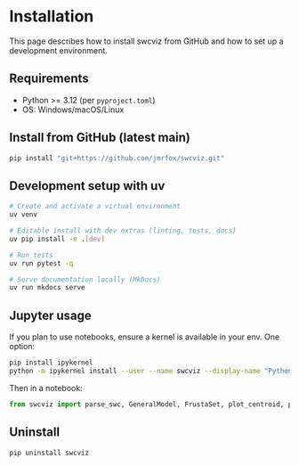 # Installation

This page describes how to install swcviz from GitHub and how to set up a development environment.

## Requirements

- Python >= 3.12 (per `pyproject.toml`)
- OS: Windows/macOS/Linux

## Install from GitHub (latest main)

```bash
pip install "git+https://github.com/jmrfox/swcviz.git"
```

## Development setup with uv

```bash
# Create and activate a virtual environment
uv venv

# Editable install with dev extras (linting, tests, docs)
uv pip install -e .[dev]

# Run tests
uv run pytest -q

# Serve documentation locally (MkDocs)
uv run mkdocs serve
```

## Jupyter usage

If you plan to use notebooks, ensure a kernel is available in your env. One option:

```bash
pip install ipykernel
python -m ipykernel install --user --name swcviz --display-name "Python (swcviz)"
```

Then in a notebook:

```python
from swcviz import parse_swc, GeneralModel, FrustaSet, plot_centroid, plot_frusta
```

## Uninstall

```bash
pip uninstall swcviz
```
